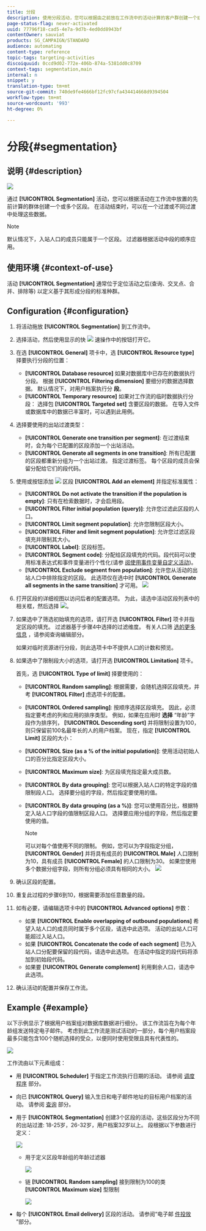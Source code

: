 ```yaml
---
title: 分段
description: 使用分段活动，您可以根据由之前放在工作流中的活动计算的客户群创建一个或多个区段。
page-status-flag: never-activated
uuid: 77796f18-cad5-4e7a-9d7b-4ed0dd8943bf
contentOwner: sauviat
products: SG_CAMPAIGN/STANDARD
audience: automating
content-type: reference
topic-tags: targeting-activities
discoiquuid: 0ccd9d02-772e-406b-874a-5381dd0c8709
context-tags: segmentation,main
internal: n
snippet: y
translation-type: tm+mt
source-git-commit: 740de9fe4666bf12fc97cfa434414668d9394504
workflow-type: tm+mt
source-wordcount: '993'
ht-degree: 0%

---
```



# 分段{#segmentation}

## 说明 {#description}

![](assets/segmentation.png)

通过 **[!UICONTROL Segmentation]** 活动，您可以根据活动在工作流中放置的先前计算的群体创建一个或多个区段。 在活动结束时，可以在一个过渡或不同过渡中处理这些数据。

>[!NOTE]
>
>默认情况下，入站人口的成员只能属于一个区段。 过滤器根据活动中段的顺序应用。

## 使用环境 {#context-of-use}

活动 **[!UICONTROL Segmentation]** 通常位于定位活动之后(查询、交叉点、合并、排除等) 以定义基于其形成分段的标准种群。

## Configuration {#configuration}

1. 将活动拖放 **[!UICONTROL Segmentation]** 到工作流中。
1. 选择活动，然后使用显示的快 ![](assets/edit_darkgrey-24px.png) 速操作中的按钮打开它。
1. 在选 **[!UICONTROL General]** 项卡中，选 **[!UICONTROL Resource type]** 择要执行分段的位置：

   * **[!UICONTROL Database resource]** 如果对数据库中已存在的数据执行分段。 根据 **[!UICONTROL Filtering dimension]** 要细分的数据选择数据。 默认情况下，对用户档案执行分 **段**。
   * **[!UICONTROL Temporary resource]** 如果对工作流的临时数据执行分段： 选择包 **[!UICONTROL Targeted set]** 含要区段的数据。 在导入文件或数据库中的数据已丰富时，可以遇到此用例。

1. 选择要使用的出站过渡类型：

   * **[!UICONTROL Generate one transition per segment]**: 在过渡结束时，会为每个已配置的区段添加一个出站活动。
   * **[!UICONTROL Generate all segments in one transition]**: 所有已配置的区段都重新分组为一个出站过渡。 指定过渡标签。 每个区段的成员会保留分配给它们的段代码。

1. 使用或按钮添加 ![](assets/add_darkgrey-24px.png) 区段 **[!UICONTROL Add an element]** 并指定标准属性：

   * **[!UICONTROL Do not activate the transition if the population is empty]**: 只有在检索数据时，才会启用段。
   * **[!UICONTROL Filter initial population (query)]**: 允许您过滤此区段的人口。
   * **[!UICONTROL Limit segment population]**: 允许您限制区段大小。
   * **[!UICONTROL Filter and limit segment population]**: 允许您过滤区段填充并限制其大小。
   * **[!UICONTROL Label]**: 区段标签。
   * **[!UICONTROL Segment code]**: 分配给区段填充的代码。段代码可以使用标准表达式和事件变量进行个性化(请参 [阅使用事件变量自定义活动](../../automating/using/calling-a-workflow-with-external-parameters.md#customizing-activities-with-events-variables))。
   * **[!UICONTROL Exclude segment from population]**: 允许您从活动的出站人口中排除指定的区段。 此选项仅在选中时 **[!UICONTROL Generate all segments in the same transition]** 才可用。
   ![](assets/wkf_segment_new_segment.png)

1. 打开区段的详细视图以访问后者的配置选项。 为此，请选中活动区段列表中的相关框，然后选择 ![](assets/wkf_segment_parameters_24px.png)。
1. 如果选中了筛选初始填充的选项，请打开选 **[!UICONTROL Filter]** 项卡并指定区段的填充。 过滤器基于步骤4中选择的过滤维度。 有关人口筛 [选的更多信息](../../automating/using/editing-queries.md) ，请参阅查询编辑部分。

   如果对临时资源进行分段，则此选项卡中不提供人口的计数和预览。

1. 如果选中了限制段大小的选项，请打开选 **[!UICONTROL Limitation]** 项卡。

   首先，选 **[!UICONTROL Type of limit]** 择要使用的：

   * **[!UICONTROL Random sampling]**: 根据需要，会随机选择区段填充，并考 **[!UICONTROL Filter]** 虑选项卡的配置。
   * **[!UICONTROL Ordered sampling]**: 按顺序选择区段填充。 因此，必须指定要考虑的列和应用的排序类型。 例如，如果在应用时 **选择** “年龄”字段作为排序列， **[!UICONTROL Descending sort]** 并将限制设置为100，则只保留前100名最年长的人的用户档案。
   现在，指定 **[!UICONTROL Limit]** 区段的大小：

   * **[!UICONTROL Size (as a % of the initial population)]**: 使用活动初始人口的百分比指定区段大小。
   * **[!UICONTROL Maximum size]**: 为区段填充指定最大成员数。
   * **[!UICONTROL By data grouping]**: 您可以根据入站人口的特定字段的值限制段人口。 选择要分组的字段，然后指定要使用的值。
   * **[!UICONTROL By data grouping (as a %)]**: 您可以使用百分比，根据特定入站人口字段的值限制区段人口。 选择要应用分组的字段，然后指定要使用的值。

      >[!NOTE]
      >
      >可以对每个值使用不同的限制。 例如，您可以为字段指定分组， **[!UICONTROL Gender]** 并将具有成员的 **[!UICONTROL Male]** 人口限制为10，具有成员 **[!UICONTROL Female]** 的人口限制为30。 如果您使用多个数据分组字段，则所有分组必须具有相同的大小。
   ![](assets/wkf_segment_limit_by_grouping.png)

1. 确认区段的配置。
1. 重复此过程的步骤6到10，根据需要添加任意数量的段。
1. 如有必要，请编辑选项卡中的 **[!UICONTROL Advanced options]** 参数：

   * 如果 **[!UICONTROL Enable overlapping of outbound populations]** 希望入站人口的成员同时属于多个区段，请选中此选项。 活动的出站人口可能超过入站人口。
   * 如果 **[!UICONTROL Concatenate the code of each segment]** 已为入站人口分配要保留的段代码，请选中此选项。 在活动中指定的段代码将添加到初始段代码。
   * 如果要 **[!UICONTROL Generate complement]** 利用剩余人口，请选中此选项。

1. 确认活动的配置并保存工作流。

## Example {#example}

以下示例显示了根据用户档案组对数据库数据进行细分。 该工作流旨在为每个年龄组发送特定电子邮件。 考虑到此工作流是测试活动的一部分，每个用户档案段最多只能包含100个随机选择的受众，以便同时使用受限且具有代表性的。

![](assets/wkf_segment_example_4.png)

工作流由以下元素组成：

* 用 **[!UICONTROL Scheduler]** 于指定工作流执行日期的活动。 请参阅 [调度程序](../../automating/using/scheduler.md) 部分。
* 向已 **[!UICONTROL Query]** 输入生日和电子邮件地址的目标用户档案的活动。 请参阅 [查询](../../automating/using/query.md) 部分。
* 用于 **[!UICONTROL Segmentation]** 创建3个区段的活动，这些区段分为不同的出站过渡: 18-25岁，26-32岁，用户档案32岁以上。 段根据以下参数进行定义：

   ![](assets/wkf_segment_example_3.png)

   * 用于定义区段年龄组的年龄过滤器

      ![](assets/wkf_segment_new_segment.png)

   * 链 **[!UICONTROL Random sampling]** 接到限制为100的类 **[!UICONTROL Maximum size]** 型限制

      ![](assets/wkf_segment_example_1.png)

* 每个 **[!UICONTROL Email delivery]** 区段的活动。 请参阅“电子邮 [件投放](../../automating/using/email-delivery.md) ”部分。

